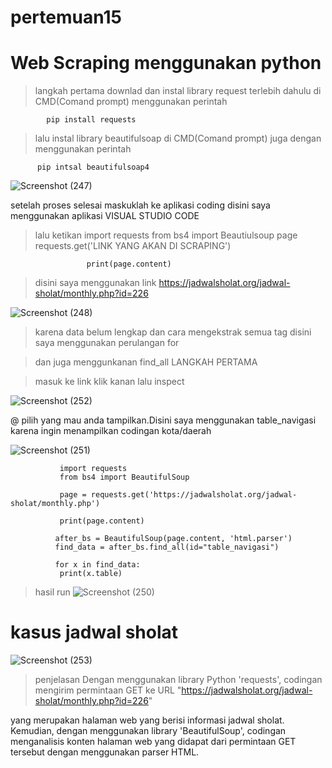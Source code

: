 # pertemuan15

# Web Scraping menggunakan python

> langkah pertama downlad dan instal library request terlebih dahulu di CMD(Comand prompt) menggunakan perintah
     
            pip install requests


> lalu instal library beautifulsoap di CMD(Comand prompt) juga dengan menggunakan perintah

          pip intsal beautifulsoap4
          
![Screenshot (247)](https://user-images.githubusercontent.com/116137169/213136474-17dd5503-54b6-495c-b455-623e23b2f276.png)


setelah proses selesai maskuklah ke aplikasi coding disini saya menggunakan aplikasi VISUAL STUDIO CODE

> lalu ketikan 
                     import requests
                     from bs4 import Beautiulsoup
                     page requests.get('LINK YANG AKAN DI SCRAPING')
                     
                     print(page.content)
                     

> disini saya menggunakan link https://jadwalsholat.org/jadwal-sholat/monthly.php?id=226

![Screenshot (248)](https://user-images.githubusercontent.com/116137169/213139062-4ad4fb69-67af-4ade-b8f7-936e3eb8d723.png)


> karena data belum lengkap dan cara mengekstrak semua tag disini saya menggunakan perulangan for 

> dan juga menggunkanan find_all
LANGKAH PERTAMA 

> masuk ke link klik kanan lalu inspect

![Screenshot (252)](https://user-images.githubusercontent.com/116137169/213142456-084bcee4-7b82-49bb-ad3d-88d81aeafc57.png)


@ pilih yang mau anda tampilkan.Disini saya menggunakan table_navigasi karena ingin menampilkan codingan kota/daerah



![Screenshot (251)](https://user-images.githubusercontent.com/116137169/213143776-7fdb4aa2-7144-4c5b-bf82-475824539bae.png)

               import requests
               from bs4 import BeautifulSoup

               page = requests.get('https://jadwalsholat.org/jadwal-sholat/monthly.php')

               print(page.content)

              after_bs = BeautifulSoup(page.content, 'html.parser')
              find_data = after_bs.find_all(id="table_navigasi")

              for x in find_data:
               print(x.table)

> hasil run
![Screenshot (250)](https://user-images.githubusercontent.com/116137169/213144775-b0978e8c-fc22-4585-af37-f4b21b794550.png)



# kasus jadwal sholat
![Screenshot (253)](https://user-images.githubusercontent.com/116137169/213145751-51889290-e6fd-465c-938f-3760f482fbbe.png)

> penjelasan  Dengan menggunakan library Python 'requests', codingan mengirim permintaan GET ke URL "https://jadwalsholat.org/jadwal-sholat/monthly.php?id=226"

yang merupakan halaman web yang berisi informasi jadwal sholat. Kemudian, dengan menggunakan library 'BeautifulSoup', codingan menganalisis konten halaman web yang didapat dari permintaan GET tersebut dengan menggunakan parser HTML.

